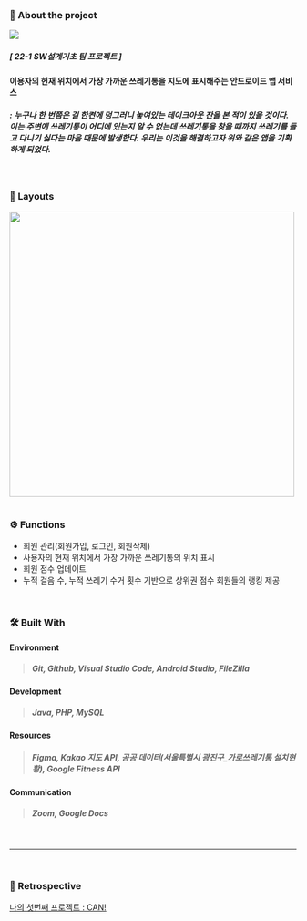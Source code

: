 </br>

### 🔎 About the project

<div><img src="https://github.com/trankill1127/CAN/assets/73770924/801a2e03-64c6-4f72-b962-5308c167b706"></div>

##### [ 22-1 SW설계기초 팀 프로젝트 ]
#### 이용자의 현재 위치에서 가장 가까운 쓰레기통을 지도에 표시해주는 안드로이드 앱 서비스
##### : 누구나 한 번쯤은 길 한켠에 덩그러니 놓여있는 테이크아웃 잔을 본 적이 있을 것이다. 이는 주변에 쓰레기통이 어디에 있는지 알 수 없는데 쓰레기통을 찾을 때까지 쓰레기를 들고 다니기 싫다는 마음 때문에 발생한다. 우리는 이것을 해결하고자 위와 같은 앱을 기획하게 되었다.

</br>

### 📱 Layouts
<div><img width=500px src="https://github.com/trankill1127/CAN/assets/73770924/d91ce647-6541-421a-8d02-427725ef660f">
</div>

</br>

### ⚙️ Functions
- 회원 관리(회원가입, 로그인, 회원삭제)
- 사용자의 현재 위치에서 가장 가까운 쓰레기통의 위치 표시
- 회원 점수 업데이트
- 누적 걸음 수, 누적 쓰레기 수거 횟수 기반으로 상위권 점수 회원들의 랭킹 제공

</br>

### 🛠️ Built With 
#### Environment 
> ##### Git, Github, Visual Studio Code, Android Studio, FileZilla
#### Development
> ##### Java, PHP, MySQL
#### Resources 
> ##### Figma, Kakao 지도 API, 공공 데이터(서울특별시 광진구_가로쓰레기통 설치현황), Google Fitness API
#### Communication 
> ##### Zoom, Google Docs

</br>

---

</br>

### 🔄 Retrospective
[나의 첫번째 프로젝트 : CAN!](https://velog.io/@trankill1127/%EB%82%98%EC%9D%98-%EC%B2%AB-%ED%94%84%EB%A1%9C%EC%A0%9D%ED%8A%B8)

</br>
